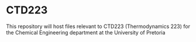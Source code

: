 # CTD223

This repository will host files relevant to CTD223 (Thermodynamics 223) for the Chemical Engineering department at the University of Pretoria
